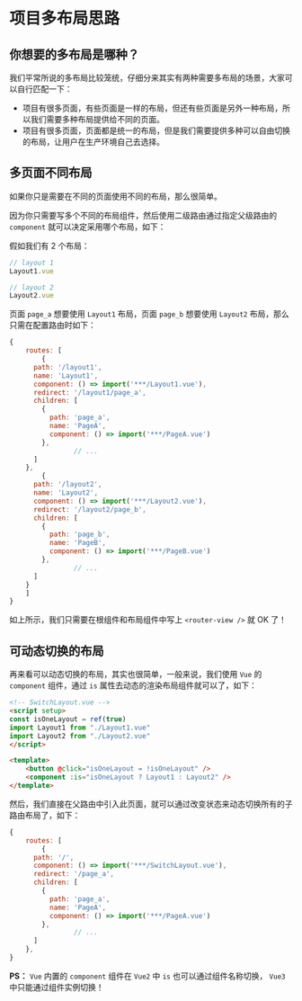 # 项目多布局思路

## 你想要的多布局是哪种？

我们平常所说的多布局比较笼统，仔细分来其实有两种需要多布局的场景，大家可以自行匹配一下：

- 项目有很多页面，有些页面是一样的布局，但还有些页面是另外一种布局，所以我们需要多种布局提供给不同的页面。
- 项目有很多页面，页面都是统一的布局，但是我们需要提供多种可以自由切换的布局，让用户在生产环境自己去选择。

## 多页面不同布局

如果你只是需要在不同的页面使用不同的布局，那么很简单。

因为你只需要写多个不同的布局组件，然后使用二级路由通过指定父级路由的 `component` 就可以决定采用哪个布局，如下：

假如我们有 2 个布局：

```jsx
// layout 1
Layout1.vue

// layout 2
Layout2.vue
```

页面 `page_a` 想要使用 `Layout1` 布局，页面 `page_b` 想要使用 `Layout2` 布局，那么只需在配置路由时如下：

```jsx
{
	routes: [
		{
      path: '/layout1',
      name: 'Layout1',
      component: () => import('***/Layout1.vue'),
      redirect: '/layout1/page_a',
      children: [
        {
          path: 'page_a',
          name: 'PageA',
          component: () => import('***/PageA.vue')
        },
				// ...
      ]
    },
		{
      path: '/layout2',
      name: 'Layout2',
      component: () => import('***/Layout2.vue'),
      redirect: '/layout2/page_b',
      children: [
        {
          path: 'page_b',
          name: 'PageB',
          component: () => import('***/PageB.vue')
        },
				// ...
      ]
    }
	]
}
```

如上所示，我们只需要在根组件和布局组件中写上 `<router-view />` 就 OK 了！

## 可动态切换的布局

再来看可以动态切换的布局，其实也很简单，一般来说，我们使用 `Vue` 的 `component` 组件，通过 `is` 属性去动态的渲染布局组件就可以了，如下：

```html
<!-- SwitchLayout.vue -->
<script setup>
const isOneLayout = ref(true)
import Layout1 from "./Layout1.vue"
import Layout2 from "./Layout2.vue"
</script>

<template>
	<button @click="isOneLayout = !isOneLayout" />
	<component :is="isOneLayout ? Layout1 : Layout2" />
</template>
```

然后，我们直接在父路由中引入此页面，就可以通过改变状态来动态切换所有的子路由布局了，如下：

```jsx
{
	routes: [
		{
      path: '/',
      component: () => import('***/SwitchLayout.vue'),
      redirect: '/page_a',
      children: [
        {
          path: 'page_a',
          name: 'PageA',
          component: () => import('***/PageA.vue')
        },
				// ...
      ]
    },
}
```

**PS：** `Vue` 内置的 `component` 组件在 `Vue2` 中 `is` 也可以通过组件名称切换， `Vue3` 中只能通过组件实例切换！